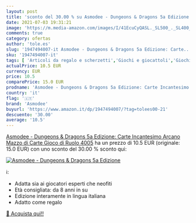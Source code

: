 ```yaml
---
layout: post
title: 'sconto del 30.00 % su Asmodee - Dungeons & Dragons 5a Edizione  '
date: 2021-07-03 19:31:21
image: 'https://m.media-amazon.com/images/I/41EcuCyQASL._SL500_._SL400_.jpg'
comments: true
category: ofertas
author: 'tole.es'
slug: '1947494007-it Asmodee - Dungeons & Dragons 5a Edizione: Carte...'
sku: '1947494007-it'
tags: [ 'Articoli da regalo e scherzetti','Giochi e giocattoli','Giochi insoliti con miniature','asmodee', ]
actualPrice: 10.5 EUR
currency: EUR
price: 10.5
comparePrice: 15.0 EUR
prodname: 'Asmodee - Dungeons & Dragons 5a Edizione: Carte Incantesimo Arcano  Mazzo di Carte  Gioco di Ruolo  4005'
country: 'it'
flag: '🇮🇹'
brand: 'Asmodee'
buyurl: 'https://www.amazon.it/dp/1947494007/?tag=tolees00-21'
descuento: '30.00'
average: '10.5'
---
```


[Asmodee - Dungeons & Dragons 5a Edizione: Carte Incantesimo Arcano  Mazzo di Carte  Gioco di Ruolo  4005](https://www.amazon.it/dp/1947494007/?tag=tolees00-21) ha un prezzo di 10.5 EUR (originale: 15.0 EUR) con uno sconto del 30.00 % sconto qui:

[![Asmodee - Dungeons & Dragons 5a Edizione](https://m.media-amazon.com/images/I/41EcuCyQASL._SL500_._SL400_.jpg)](https://www.amazon.it/dp/1947494007/?tag=tolees00-21)

ℹ️:

- Adatta sia ai giocatori esperti che neofiti
- Età consigliata: da 8 anni in su
- Edizione interamente in lingua italiana
- Adatto come regalo

[🛒 Acquista qui!!](https://www.amazon.it/dp/1947494007/?tag=tolees00-21)
